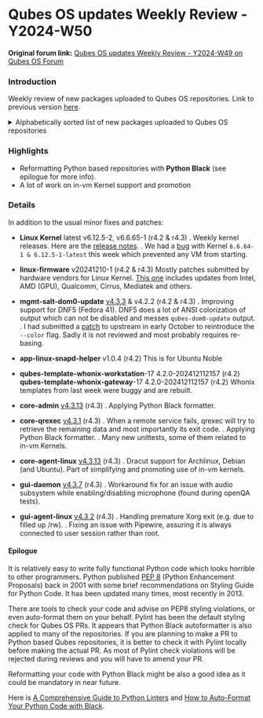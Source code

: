 # Qubes OS updates Weekly Review - Y2024-W50

**Original forum link:** [Qubes OS updates Weekly Review - Y2024-W49 on Qubes OS Forum](https://forum.qubes-os.org/t/qubes-os-updates-weekly-review-y2024-w50/30827)

### Introduction
Weekly review of new packages uploaded to Qubes OS repositories. Link to previous version [here](https://forum.qubes-os.org/t/qubes-os-updates-weekly-review-y2024-w49/30663).


<details>
<summary>Alphabetically sorted list of new packages uploaded to Qubes OS repositories</summary>

```bash
amd-gpu-firmware-20241210-1.fc37.noarch.rpm
amd-gpu-firmware-20241210-1.fc41.noarch.rpm
amd-ucode-firmware-20241210-1.fc37.noarch.rpm
amd-ucode-firmware-20241210-1.fc41.noarch.rpm
atheros-firmware-20241210-1.fc37.noarch.rpm
atheros-firmware-20241210-1.fc41.noarch.rpm
brcmfmac-firmware-20241210-1.fc37.noarch.rpm
brcmfmac-firmware-20241210-1.fc41.noarch.rpm
cirrus-audio-firmware-20241210-1.fc37.noarch.rpm
cirrus-audio-firmware-20241210-1.fc41.noarch.rpm
dvb-firmware-20241210-1.fc37.noarch.rpm
dvb-firmware-20241210-1.fc41.noarch.rpm
intel-audio-firmware-20241210-1.fc37.noarch.rpm
intel-audio-firmware-20241210-1.fc41.noarch.rpm
intel-gpu-firmware-20241210-1.fc37.noarch.rpm
intel-gpu-firmware-20241210-1.fc41.noarch.rpm
intel-vsc-firmware-20241210-1.fc37.noarch.rpm
intel-vsc-firmware-20241210-1.fc41.noarch.rpm
iwlegacy-firmware-20241210-1.fc37.noarch.rpm
iwlegacy-firmware-20241210-1.fc41.noarch.rpm
iwlwifi-dvm-firmware-20241210-1.fc37.noarch.rpm
iwlwifi-dvm-firmware-20241210-1.fc41.noarch.rpm
iwlwifi-mvm-firmware-20241210-1.fc37.noarch.rpm
iwlwifi-mvm-firmware-20241210-1.fc41.noarch.rpm
kernel-6.6.64-1.qubes.fc37.x86_64.rpm
kernel-6.6.64-1.qubes.fc41.x86_64.rpm
kernel-6.6.65-1.qubes.fc37.x86_64.rpm
kernel-6.6.65-1.qubes.fc41.x86_64.rpm
kernel-devel-6.6.64-1.qubes.fc37.x86_64.rpm
kernel-devel-6.6.64-1.qubes.fc41.x86_64.rpm
kernel-devel-6.6.65-1.qubes.fc37.x86_64.rpm
kernel-devel-6.6.65-1.qubes.fc41.x86_64.rpm
kernel-latest-6.12.5-2.qubes.fc37.x86_64.rpm
kernel-latest-6.12.5-2.qubes.fc41.x86_64.rpm
kernel-latest-devel-6.12.5-2.qubes.fc37.x86_64.rpm
kernel-latest-devel-6.12.5-2.qubes.fc41.x86_64.rpm
kernel-latest-modules-6.12.5-2.qubes.fc37.x86_64.rpm
kernel-latest-modules-6.12.5-2.qubes.fc41.x86_64.rpm
kernel-latest-qubes-vm-6.12.5-2.qubes.fc37.x86_64.rpm
kernel-latest-qubes-vm-6.12.5-2.qubes.fc41.x86_64.rpm
kernel-modules-6.6.64-1.qubes.fc37.x86_64.rpm
kernel-modules-6.6.64-1.qubes.fc41.x86_64.rpm
kernel-modules-6.6.65-1.qubes.fc37.x86_64.rpm
kernel-modules-6.6.65-1.qubes.fc41.x86_64.rpm
kernel-qubes-vm-6.6.64-1.qubes.fc37.x86_64.rpm
kernel-qubes-vm-6.6.64-1.qubes.fc41.x86_64.rpm
kernel-qubes-vm-6.6.65-1.qubes.fc37.x86_64.rpm
kernel-qubes-vm-6.6.65-1.qubes.fc41.x86_64.rpm
libertas-firmware-20241210-1.fc37.noarch.rpm
libertas-firmware-20241210-1.fc41.noarch.rpm
libqrexec-utils-dev_4.3.1-1+deb12u1_amd64.deb
libqrexec-utils-dev_4.3.1-1+deb13u1_amd64.deb
libqrexec-utils-dev_4.3.1-1+jammy1_amd64.deb
libqrexec-utils-dev_4.3.1-1+noble1_amd64.deb
libqrexec-utils2-dbgsym_4.3.1-1+deb12u1_amd64.deb
libqrexec-utils2-dbgsym_4.3.1-1+deb13u1_amd64.deb
libqrexec-utils2_4.3.1-1+deb12u1_amd64.deb
libqrexec-utils2_4.3.1-1+deb13u1_amd64.deb
libqrexec-utils2_4.3.1-1+jammy1_amd64.deb
libqrexec-utils2_4.3.1-1+noble1_amd64.deb
linux-firmware-20241210-1.fc37.noarch.rpm
linux-firmware-20241210-1.fc41.noarch.rpm
linux-firmware-whence-20241210-1.fc37.noarch.rpm
linux-firmware-whence-20241210-1.fc41.noarch.rpm
liquidio-firmware-20241210-1.fc37.noarch.rpm
liquidio-firmware-20241210-1.fc41.noarch.rpm
mlxsw_spectrum-firmware-20241210-1.fc37.noarch.rpm
mlxsw_spectrum-firmware-20241210-1.fc41.noarch.rpm
mrvlprestera-firmware-20241210-1.fc37.noarch.rpm
mrvlprestera-firmware-20241210-1.fc41.noarch.rpm
mt7xxx-firmware-20241210-1.fc37.noarch.rpm
mt7xxx-firmware-20241210-1.fc41.noarch.rpm
netronome-firmware-20241210-1.fc37.noarch.rpm
netronome-firmware-20241210-1.fc41.noarch.rpm
nvidia-gpu-firmware-20241210-1.fc37.noarch.rpm
nvidia-gpu-firmware-20241210-1.fc41.noarch.rpm
nxpwireless-firmware-20241210-1.fc37.noarch.rpm
nxpwireless-firmware-20241210-1.fc41.noarch.rpm
pipewire-qubes-4.3.2-1.fc39.x86_64.rpm
pipewire-qubes-4.3.2-1.fc40.x86_64.rpm
pipewire-qubes-4.3.2-1.fc41.x86_64.rpm
pipewire-qubes-dbgsym_4.3.2-1+deb12u1_amd64.deb
pipewire-qubes-dbgsym_4.3.2-1+deb13u1_amd64.deb
pipewire-qubes_4.3.2-1+deb12u1_amd64.deb
pipewire-qubes_4.3.2-1+deb13u1_amd64.deb
pipewire-qubes_4.3.2-1+jammy1_amd64.deb
pipewire-qubes_4.3.2-1+noble1_amd64.deb
pulseaudio-qubes-4.3.2-1.fc39.x86_64.rpm
pulseaudio-qubes-4.3.2-1.fc40.x86_64.rpm
pulseaudio-qubes-4.3.2-1.fc41.x86_64.rpm
pulseaudio-qubes-dbgsym_4.3.2-1+deb12u1_amd64.deb
pulseaudio-qubes-dbgsym_4.3.2-1+deb13u1_amd64.deb
pulseaudio-qubes_4.3.2-1+deb12u1_amd64.deb
pulseaudio-qubes_4.3.2-1+deb13u1_amd64.deb
pulseaudio-qubes_4.3.2-1+jammy1_amd64.deb
pulseaudio-qubes_4.3.2-1+noble1_amd64.deb
python3-dnf-plugins-qubes-hooks-4.3.13-1.fc39.noarch.rpm
python3-dnf-plugins-qubes-hooks-4.3.13-1.fc40.noarch.rpm
python3-qrexec_4.3.1-1+deb12u1_amd64.deb
python3-qrexec_4.3.1-1+deb13u1_amd64.deb
python3-qrexec_4.3.1-1+jammy1_amd64.deb
python3-qrexec_4.3.1-1+noble1_amd64.deb
python3-qubes-menu_1.2.1-1+noble1_amd64.deb
python3-qubes-menu_1.2.2-1+noble1_amd64.deb
python3-xen-4.17.5-5.fc37.x86_64.rpm
qcom-firmware-20241210-1.fc37.noarch.rpm
qcom-firmware-20241210-1.fc41.noarch.rpm
qed-firmware-20241210-1.fc37.noarch.rpm
qed-firmware-20241210-1.fc41.noarch.rpm
qubes-audio-daemon-4.3.7-1.fc39.x86_64.rpm
qubes-audio-daemon-4.3.7-1.fc40.x86_64.rpm
qubes-audio-daemon-4.3.7-1.fc41.x86_64.rpm
qubes-audio-daemon-dbgsym_4.3.7-1+deb12u1_amd64.deb
qubes-audio-daemon-dbgsym_4.3.7-1+deb13u1_amd64.deb
qubes-audio-daemon_4.3.7-1+deb12u1_amd64.deb
qubes-audio-daemon_4.3.7-1+deb13u1_amd64.deb
qubes-audio-daemon_4.3.7-1+jammy1_amd64.deb
qubes-audio-daemon_4.3.7-1+noble1_amd64.deb
qubes-audio-dom0-4.3.7-1.fc39.x86_64.rpm
qubes-audio-dom0-4.3.7-1.fc40.x86_64.rpm
qubes-audio-dom0-4.3.7-1.fc41.x86_64.rpm
qubes-core-agent-4.3.13-1.fc39.x86_64.rpm
qubes-core-agent-4.3.13-1.fc40.x86_64.rpm
qubes-core-agent-4.3.13-1.fc41.x86_64.rpm
qubes-core-agent-caja-4.3.13-1.fc39.x86_64.rpm
qubes-core-agent-caja-4.3.13-1.fc40.x86_64.rpm
qubes-core-agent-caja-4.3.13-1.fc41.x86_64.rpm
qubes-core-agent-caja_4.3.13-1+deb12u1_amd64.deb
qubes-core-agent-caja_4.3.13-1+deb13u1_amd64.deb
qubes-core-agent-caja_4.3.13-1+jammy1_amd64.deb
qubes-core-agent-caja_4.3.13-1+noble1_amd64.deb
qubes-core-agent-dbgsym_4.3.13-1+deb12u1_amd64.deb
qubes-core-agent-dbgsym_4.3.13-1+deb13u1_amd64.deb
qubes-core-agent-dom0-updates-4.3.13-1.fc39.noarch.rpm
qubes-core-agent-dom0-updates-4.3.13-1.fc40.noarch.rpm
qubes-core-agent-dom0-updates-4.3.13-1.fc41.noarch.rpm
qubes-core-agent-dom0-updates_4.3.13-1+deb12u1_amd64.deb
qubes-core-agent-dom0-updates_4.3.13-1+deb13u1_amd64.deb
qubes-core-agent-dom0-updates_4.3.13-1+jammy1_amd64.deb
qubes-core-agent-dom0-updates_4.3.13-1+noble1_amd64.deb
qubes-core-agent-nautilus-4.3.13-1.fc39.x86_64.rpm
qubes-core-agent-nautilus-4.3.13-1.fc40.x86_64.rpm
qubes-core-agent-nautilus-4.3.13-1.fc41.x86_64.rpm
qubes-core-agent-nautilus_4.3.13-1+deb12u1_amd64.deb
qubes-core-agent-nautilus_4.3.13-1+deb13u1_amd64.deb
qubes-core-agent-nautilus_4.3.13-1+jammy1_amd64.deb
qubes-core-agent-nautilus_4.3.13-1+noble1_amd64.deb
qubes-core-agent-network-manager-4.3.13-1.fc39.noarch.rpm
qubes-core-agent-network-manager-4.3.13-1.fc40.noarch.rpm
qubes-core-agent-network-manager-4.3.13-1.fc41.noarch.rpm
qubes-core-agent-network-manager_4.3.13-1+deb12u1_amd64.deb
qubes-core-agent-network-manager_4.3.13-1+deb13u1_amd64.deb
qubes-core-agent-network-manager_4.3.13-1+jammy1_amd64.deb
qubes-core-agent-network-manager_4.3.13-1+noble1_amd64.deb
qubes-core-agent-networking-4.3.13-1.fc39.noarch.rpm
qubes-core-agent-networking-4.3.13-1.fc40.noarch.rpm
qubes-core-agent-networking-4.3.13-1.fc41.noarch.rpm
qubes-core-agent-networking_4.3.13-1+deb12u1_amd64.deb
qubes-core-agent-networking_4.3.13-1+deb13u1_amd64.deb
qubes-core-agent-networking_4.3.13-1+jammy1_amd64.deb
qubes-core-agent-networking_4.3.13-1+noble1_amd64.deb
qubes-core-agent-passwordless-root-4.3.13-1.fc39.noarch.rpm
qubes-core-agent-passwordless-root-4.3.13-1.fc40.noarch.rpm
qubes-core-agent-passwordless-root-4.3.13-1.fc41.noarch.rpm
qubes-core-agent-passwordless-root_4.3.13-1+deb12u1_amd64.deb
qubes-core-agent-passwordless-root_4.3.13-1+deb13u1_amd64.deb
qubes-core-agent-passwordless-root_4.3.13-1+jammy1_amd64.deb
qubes-core-agent-passwordless-root_4.3.13-1+noble1_amd64.deb
qubes-core-agent-selinux-4.3.13-1.fc39.noarch.rpm
qubes-core-agent-selinux-4.3.13-1.fc40.noarch.rpm
qubes-core-agent-selinux-4.3.13-1.fc41.noarch.rpm
qubes-core-agent-systemd-4.3.13-1.fc39.x86_64.rpm
qubes-core-agent-systemd-4.3.13-1.fc40.x86_64.rpm
qubes-core-agent-systemd-4.3.13-1.fc41.x86_64.rpm
qubes-core-agent-thunar-4.3.13-1.fc39.x86_64.rpm
qubes-core-agent-thunar-4.3.13-1.fc40.x86_64.rpm
qubes-core-agent-thunar-4.3.13-1.fc41.x86_64.rpm
qubes-core-agent-thunar_4.3.13-1+deb12u1_amd64.deb
qubes-core-agent-thunar_4.3.13-1+deb13u1_amd64.deb
qubes-core-agent-thunar_4.3.13-1+jammy1_amd64.deb
qubes-core-agent-thunar_4.3.13-1+noble1_amd64.deb
qubes-core-agent_4.3.13-1+deb12u1_amd64.deb
qubes-core-agent_4.3.13-1+deb13u1_amd64.deb
qubes-core-agent_4.3.13-1+jammy1_amd64.deb
qubes-core-agent_4.3.13-1+noble1_amd64.deb
qubes-core-dom0-4.3.13-1.fc41.noarch.rpm
qubes-core-qrexec-4.3.1-1.fc39.x86_64.rpm
qubes-core-qrexec-4.3.1-1.fc40.x86_64.rpm
qubes-core-qrexec-4.3.1-1.fc41.x86_64.rpm
qubes-core-qrexec-dbgsym_4.3.1-1+deb12u1_amd64.deb
qubes-core-qrexec-dbgsym_4.3.1-1+deb13u1_amd64.deb
qubes-core-qrexec-devel-4.3.1-1.fc39.x86_64.rpm
qubes-core-qrexec-devel-4.3.1-1.fc40.x86_64.rpm
qubes-core-qrexec-devel-4.3.1-1.fc41.x86_64.rpm
qubes-core-qrexec-dom0-4.3.1-1.fc41.x86_64.rpm
qubes-core-qrexec-libs-4.3.1-1.fc39.x86_64.rpm
qubes-core-qrexec-libs-4.3.1-1.fc40.x86_64.rpm
qubes-core-qrexec-libs-4.3.1-1.fc41.x86_64.rpm
qubes-core-qrexec-vm-4.3.1-1.fc39.x86_64.rpm
qubes-core-qrexec-vm-4.3.1-1.fc40.x86_64.rpm
qubes-core-qrexec-vm-4.3.1-1.fc41.x86_64.rpm
qubes-core-qrexec-vm-selinux-4.3.1-1.fc39.x86_64.rpm
qubes-core-qrexec-vm-selinux-4.3.1-1.fc40.x86_64.rpm
qubes-core-qrexec-vm-selinux-4.3.1-1.fc41.x86_64.rpm
qubes-core-qrexec_4.3.1-1+deb12u1_amd64.deb
qubes-core-qrexec_4.3.1-1+deb13u1_amd64.deb
qubes-core-qrexec_4.3.1-1+jammy1_amd64.deb
qubes-core-qrexec_4.3.1-1+noble1_amd64.deb
qubes-desktop-linux-menu_1.2.1-1+noble1_amd64.deb
qubes-desktop-linux-menu_1.2.2-1+noble1_amd64.deb
qubes-gui-agent-4.3.2-1.fc39.x86_64.rpm
qubes-gui-agent-4.3.2-1.fc40.x86_64.rpm
qubes-gui-agent-4.3.2-1.fc41.x86_64.rpm
qubes-gui-agent-dbgsym_4.3.2-1+deb12u1_amd64.deb
qubes-gui-agent-dbgsym_4.3.2-1+deb13u1_amd64.deb
qubes-gui-agent-selinux-4.3.2-1.fc39.noarch.rpm
qubes-gui-agent-selinux-4.3.2-1.fc40.noarch.rpm
qubes-gui-agent-selinux-4.3.2-1.fc41.noarch.rpm
qubes-gui-agent-xfce-4.3.2-1.fc39.x86_64.rpm
qubes-gui-agent-xfce-4.3.2-1.fc40.x86_64.rpm
qubes-gui-agent-xfce-4.3.2-1.fc41.x86_64.rpm
qubes-gui-agent-xfce_4.3.2-1+deb12u1_amd64.deb
qubes-gui-agent-xfce_4.3.2-1+deb13u1_amd64.deb
qubes-gui-agent-xfce_4.3.2-1+jammy1_amd64.deb
qubes-gui-agent-xfce_4.3.2-1+noble1_amd64.deb
qubes-gui-agent_4.3.2-1+deb12u1_amd64.deb
qubes-gui-agent_4.3.2-1+deb13u1_amd64.deb
qubes-gui-agent_4.3.2-1+jammy1_amd64.deb
qubes-gui-agent_4.3.2-1+noble1_amd64.deb
qubes-gui-daemon-4.3.7-1.fc39.x86_64.rpm
qubes-gui-daemon-4.3.7-1.fc40.x86_64.rpm
qubes-gui-daemon-4.3.7-1.fc41.x86_64.rpm
qubes-gui-daemon-dbgsym_4.3.7-1+deb12u1_amd64.deb
qubes-gui-daemon-dbgsym_4.3.7-1+deb13u1_amd64.deb
qubes-gui-daemon-pulseaudio_4.3.7-1+deb12u1_amd64.deb
qubes-gui-daemon-pulseaudio_4.3.7-1+deb13u1_amd64.deb
qubes-gui-daemon-pulseaudio_4.3.7-1+jammy1_amd64.deb
qubes-gui-daemon-pulseaudio_4.3.7-1+noble1_amd64.deb
qubes-gui-daemon-selinux-4.3.7-1.fc39.x86_64.rpm
qubes-gui-daemon-selinux-4.3.7-1.fc40.x86_64.rpm
qubes-gui-daemon-selinux-4.3.7-1.fc41.x86_64.rpm
qubes-gui-daemon_4.3.7-1+deb12u1_amd64.deb
qubes-gui-daemon_4.3.7-1+deb13u1_amd64.deb
qubes-gui-daemon_4.3.7-1+jammy1_amd64.deb
qubes-gui-daemon_4.3.7-1+noble1_amd64.deb
qubes-gui-dom0-4.3.7-1.fc39.x86_64.rpm
qubes-gui-dom0-4.3.7-1.fc40.x86_64.rpm
qubes-gui-dom0-4.3.7-1.fc41.x86_64.rpm
qubes-gui-vnc-4.3.2-1.fc39.x86_64.rpm
qubes-gui-vnc-4.3.2-1.fc40.x86_64.rpm
qubes-gui-vnc-4.3.2-1.fc41.x86_64.rpm
qubes-gui-vnc_4.3.2-1+deb12u1_amd64.deb
qubes-gui-vnc_4.3.2-1+deb13u1_amd64.deb
qubes-gui-vnc_4.3.2-1+jammy1_amd64.deb
qubes-gui-vnc_4.3.2-1+noble1_amd64.deb
qubes-mgmt-salt-dom0-update-4.2.2-1.fc37.noarch.rpm
qubes-mgmt-salt-dom0-update-4.3.3-1.fc41.noarch.rpm
qubes-snapd-helper_1.0.4-1+jammy1_amd64.deb
qubes-snapd-helper_1.0.4-1+noble1_amd64.deb
qubes-template-whonix-gateway-17-4.2.0-202412112157.noarch.rpm
qubes-template-whonix-workstation-17-4.2.0-202412112157.noarch.rpm
qubes-vm-core-4.3.13-1-x86_64.pkg.tar.zst
qubes-vm-keyring-4.3.13-1-x86_64.pkg.tar.zst
qubes-vm-networking-4.3.13-1-x86_64.pkg.tar.zst
qubes-vm-passwordless-root-4.3.13-1-x86_64.pkg.tar.zst
qubes-vm-qrexec-4.3.1-1-x86_64.pkg.tar.zst
qubes-vm-xen-4.17.5-5-x86_64.pkg.tar.zst
realtek-firmware-20241210-1.fc37.noarch.rpm
realtek-firmware-20241210-1.fc41.noarch.rpm
tiwilink-firmware-20241210-1.fc37.noarch.rpm
tiwilink-firmware-20241210-1.fc41.noarch.rpm
xen-4.17.5-5.fc37.x86_64.rpm
xen-devel-4.17.5-5.fc37.x86_64.rpm
xen-doc-4.17.5-5.fc37.noarch.rpm
xen-hypervisor-4.17.5-5.fc37.x86_64.rpm
xen-libs-4.17.5-5.fc37.x86_64.rpm
xen-licenses-4.17.5-5.fc37.x86_64.rpm
xen-runtime-4.17.5-5.fc37.x86_64.rpm
xserver-xorg-input-qubes-dbgsym_4.3.2-1+deb12u1_amd64.deb
xserver-xorg-input-qubes-dbgsym_4.3.2-1+deb13u1_amd64.deb
xserver-xorg-input-qubes_4.3.2-1+deb12u1_amd64.deb
xserver-xorg-input-qubes_4.3.2-1+deb13u1_amd64.deb
xserver-xorg-input-qubes_4.3.2-1+jammy1_amd64.deb
xserver-xorg-input-qubes_4.3.2-1+noble1_amd64.deb
xserver-xorg-qubes-common-dbgsym_4.3.2-1+deb12u1_amd64.deb
xserver-xorg-qubes-common-dbgsym_4.3.2-1+deb13u1_amd64.deb
xserver-xorg-qubes-common_4.3.2-1+deb12u1_amd64.deb
xserver-xorg-qubes-common_4.3.2-1+deb13u1_amd64.deb
xserver-xorg-qubes-common_4.3.2-1+jammy1_amd64.deb
xserver-xorg-qubes-common_4.3.2-1+noble1_amd64.deb
xserver-xorg-video-dummyqbs-dbgsym_4.3.2-1+deb12u1_amd64.deb
xserver-xorg-video-dummyqbs-dbgsym_4.3.2-1+deb13u1_amd64.deb
xserver-xorg-video-dummyqbs_4.3.2-1+deb12u1_amd64.deb
xserver-xorg-video-dummyqbs_4.3.2-1+deb13u1_amd64.deb
xserver-xorg-video-dummyqbs_4.3.2-1+jammy1_amd64.deb
xserver-xorg-video-dummyqbs_4.3.2-1+noble1_amd64.deb

```
</details>

### Highlights
- Reformatting Python based repositories with **Python Black** (see epilogue for more info).
- A lot of work on in-vm Kernel support and promotion

### Details
In addition to the usual minor fixes and patches:
- **Linux Kernel** latest v6.12.5-2, v6.6.65-1 (r4.2 & r4.3)
. Weekly kernel releases. Here are the [release notes](https://lwn.net/Articles/1002176/). 
. We had a [bug](https://github.com/QubesOS/qubes-issues/issues/9638) with Kernel `6.6.64-1 & 6.12.5-1-latest` this week which prevented any VM from starting.

- **linux-firmware** v20241210-1 (r4.2 & r4.3)
Mostly patches submitted by hardware vendors for Linux Kernel. [This one](https://packages.fedoraproject.org/pkgs/linux-firmware/linux-firmware/fedora-rawhide.html) includes updates from Intel, AMD (GPU), Qualcomm, Cirrus, Mediatek and others.

- **mgmt-salt-dom0-update** [v4.3.3](https://github.com/QubesOS/updates-status/issues/5323) & v4.2.2 (r4.2 & r4.3)
. Improving support for DNF5 (Fedora 41). DNF5 does a lot of ANSI colorization of output which can not be disabled and messes `qubes-dom0-update` output.
. I had submitted a [patch](https://github.com/rpm-software-management/dnf5/pull/1750) to upstream in early October to reintroduce the `--color` flag. Sadly it is not reviewed and most probably requires re-basing.

- **app-linux-snapd-helper** v1.0.4 (r4.2)
This is for Ubuntu Noble

- **qubes-template-whonix-workstation**-17 4.2.0-202412112157 (r4.2)
**qubes-template-whonix-gateway**-17 4.2.0-202412112157 (r4.2)
Whonix templates from last week were buggy and are rebuilt.

- **core-admin** [v4.3.13](https://github.com/QubesOS/qubes-core-admin/compare/v4.3.12...v4.3.13) (r4.3)
. Applying Python Black formatter.

- **core-qrexec** [v4.3.1](https://github.com/QubesOS/qubes-core-qrexec/compare/v4.3.0...v4.3.1) (r4.3)
. When a remote service fails, qrexec will try to retrieve the remaining data and most importantly its exit code.
. Applying Python Black formatter.
. Many new unittests, some of them related to in-vm Kernels.

- **core-agent-linux** [v4.3.13](https://github.com/QubesOS/qubes-core-agent-linux/compare/v4.3.12...v4.3.13) (r4.3)
. Dracut support for Archlinux, Debian (and Ubuntu). Part of simplifying and promoting use of in-vm kernels.

- **gui-daemon** [v4.3.7](https://github.com/QubesOS/qubes-gui-daemon/compare/v4.3.6...v4.3.7) (r4.3)
. Workaround fix for an issue with audio subsystem while enabling/disabling microphone (found during openQA tests).

- **gui-agent-linux** [v4.3.2](https://github.com/QubesOS/qubes-gui-agent-linux/compare/v4.3.1...v4.3.2) (r4.3)
. Handling premature Xorg exit (e.g. due to filled up /rw).
. Fixing an issue with Pipewire, assuring it is always connected to user session rather than root.

#### Epilogue

It is relatively easy to write fully functional Python code which looks horrible to other programmers. Python published [PEP 8](https://peps.python.org/pep-0008/) (Python Enhancement Proposals) back in 2001 with some brief recommendations on Styling Guide for Python Code. It has been updated many times, most recently in 2013.

There are tools to check your code and advise on PEP8 styling violations, or even auto-format them on your behalf. Pylint has been the default styling check for Qubes OS PRs. It appears that Python Black autoformatter is also applied to many of the repositories. If you are planning to make a PR to Python based Qubes repositories, it is better to check it with Pylint locally before making the actual PR. As most of Pylint check violations will be rejected during reviews and you will have to amend your PR.

Reformatting your code with Python Black might be also a good idea as it could be mandatory in near future.

Here is [A Comprehensive Guide to Python Linters](https://www.marketcalls.in/python/a-comprehensive-guide-to-python-linters-pylint-black-and-ruff-explained.html#3-4-comparison-with-black-and-ruff-) and [How to Auto-Format Your Python Code with Black](https://www.freecodecamp.org/news/auto-format-your-python-code-with-black/).
